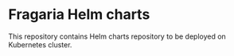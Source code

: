 # Fragaria Helm charts

This repository contains Helm charts repository to be deployed on Kubernetes cluster.
